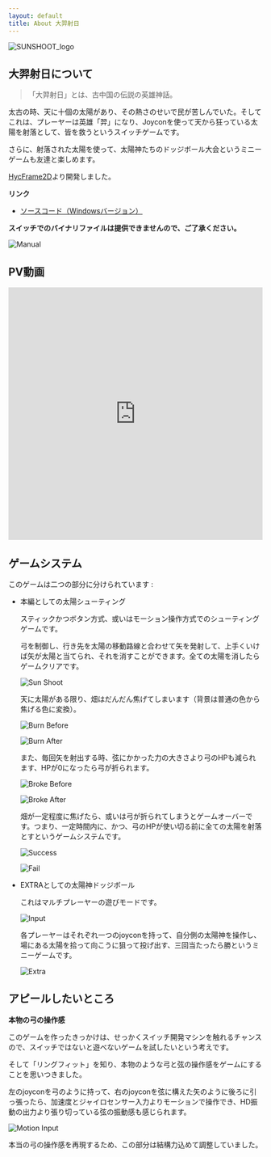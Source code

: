 ```yaml
---
layout: default
title: About 大羿射日
---
```


![SUNSHOOT_logo](../../assets/sun_shoot_logo.png)
## 大羿射日について

>「大羿射日」とは、古中国の伝説の英雄神話。

太古の時、天に十個の太陽があり、その熱さのせいで民が苦しんでいた。そしてこれは、プレーヤーは英雄「羿」になり、Joyconを使って天から狂っている太陽を射落として、皆を救うというスイッチゲームです。

さらに、射落された太陽を使って、太陽神たちのドッジボール大会というミニーゲームも友達と楽しめます。

[HycFrame2D](hycframe2d_jp.md)より開発しました。

**リンク**

- [ソースコード（Windowsバージョン）](https://github.com/HIBICUS-CAI/HycFrame2D/tree/EXAMPLE-BowAndArrow-DO-NOT-EDIT)

**スイッチでのバイナリファイルは提供できませんので、ご了承ください。**

![Manual](../../assets/sun_manual.png)

## PV動画

<iframe width="100%" height="500" src="https://www.youtube.com/embed/prv0hxfCRGs" title="YouTube video player" frameborder="0" allow="accelerometer; autoplay; clipboard-write; encrypted-media; gyroscope; picture-in-picture" allowfullscreen></iframe>

## ゲームシステム

このゲームは二つの部分に分けられています :

- 本編としての太陽シューティング

    スティックかつボタン方式、或いはモーション操作方式でのシューティングゲームです。
    
    弓を制御し、行き先を太陽の移動路線と合わせて矢を発射して、上手くいけば矢が太陽と当てられ、それを消すことができます。全ての太陽を消したらゲームクリアです。

    ![Sun Shoot](../../assets/sun_basic.png)
    
    天に太陽がある限り、畑はだんだん焦げてしまいます（背景は普通の色から焦げる色に変換）。

    ![Burn Before](../../assets/sun_burn_before.png)

    ![Burn After](../../assets/sun_burn_after.png)
    
    また、毎回矢を射出する時、弦にかかった力の大きさより弓のHPも減られます、HPが0になったら弓が折られます。

    ![Broke Before](../../assets/sun_broke_before.png)

    ![Broke After](../../assets/sun_broke_after.png)
    
    畑が一定程度に焦げたら、或いは弓が折られてしまうとゲームオーバーです。つまり、一定時間内に、かつ、弓のHPが使い切る前に全ての太陽を射落とすというゲームシステムです。

    ![Success](../../assets/sun_success.png)

    ![Fail](../../assets/sun_fail.png)

- EXTRAとしての太陽神ドッジボール

    これはマルチプレーヤーの遊びモードです。

    ![Input](../../assets/sun_extra_input.png)
    
    各プレーヤーはそれぞれ一つのjoyconを持って、自分側の太陽神を操作し、場にある太陽を拾って向こうに狙って投げ出す、三回当たったら勝というミニーゲームです。

    ![Extra](../../assets/sun_extra.png)

## アピールしたいところ

**本物の弓の操作感**

このゲームを作ったきっかけは、せっかくスイッチ開発マシンを触れるチャンスので、スイッチではないと遊べないゲームを試したいという考えです。

そして「リングフィット」を知り、本物のような弓と弦の操作感をゲームにすることを思いつきました。

左のjoyconを弓のように持って、右のjoyconを弦に構えた矢のように後ろに引っ張ったら、加速度とジャイロセンサー入力よりモーションで操作でき、HD振動の出力より張り切っている弦の振動感も感じられます。

![Motion Input](../../assets/sun_motion_input.png)

本当の弓の操作感を再現するため、この部分は結構力込めて調整していました。